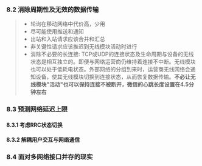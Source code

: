 ### 8.2 消除周期性及无效的数据传输
> - 轮询在移动网络中代价高，少用
> - 尽可能使用推送和通知
> - 出站和入站请求应该合并和汇总
> - 非关键性请求应该推迟到无线模块活动时进行
> - 消除不必要的长连接: TCP或UDP的连接状态及生命周期与设备的无线状态是相互独立的。即便与网络运营商仍维持着连接不中断。无线模块也可以处于低耗电状态。外部网络的分组到来时，运营商无线网络会通知设备，使其无线模块切换到连接状态，从而恢复数据传输。**不必让无线模块"活动"也可以保持连接不被断开，微信的心跳长度设置在4.5分钟左右**

### 8.3 预测网络延迟上限
#### 8.3.1 考虑RRC状态切换
#### 8.3.2 解耦用户交互与网络通信
### 8.4 面对多网络接口并存的现实